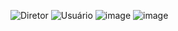 ![Diretor](https://github.com/CleytonSM/Artefatos-Pro-Musculi-System/assets/122110138/27e8f22a-e2ea-40b7-a5d2-fe680f38031a)
![Usuário](https://github.com/CleytonSM/Artefatos-Pro-Musculi-System/assets/122110138/bec90c5e-1f6d-4b6b-a655-6c6bb9cdb549)
![image](https://github.com/CleytonSM/Artefatos-Pro-Musculi-System/assets/122110138/7b972918-9b32-47db-8857-c8407c37b4f9)
![image](https://github.com/CleytonSM/Artefatos-Pro-Musculi-System/assets/122110138/2114fa83-78e2-498a-9a6e-5db0599e2a68)

